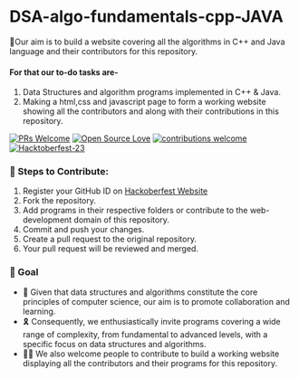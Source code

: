 # DSA-algo-fundamentals-cpp-JAVA
📌Our aim is to build a website covering all the algorithms in C++ and Java language and their contributors for this repository.
#### For that our to-do tasks are-
 1. Data Structures and algorithm programs implemented in C++ &amp; Java.
 2. Making a html,css and javascript page to form a working website showing all the contributors and along with their contributions in this repository.

<div align="left">

[![PRs Welcome](https://img.shields.io/badge/PRs-welcome-brightgreen.svg?style=flat&logo=github)](https://github.com/d-coder111/DS-algo-fundamentals-cpp-JAVA) 
[![Open Source Love](https://img.shields.io/badge/Open%20Source-%F0%9F%A4%8D-Green)](https://github.com/d-coder111/DS-algo-fundamentals-cpp-JAVA) 
[![contributions welcome](https://img.shields.io/static/v1.svg?label=Contributions&message=Welcome&color=0059b3)](https://github.com/d-coder111/DS-algo-fundamentals-cpp-JAVA)
[![Hacktoberfest-23](https://img.shields.io/static/v1.svg?label=Hacktoberfest-23&message=accepted&color=red)](https://github.com/d-coder111/DS-algo-fundamentals-cpp-JAVA)
</div>

 ### 🌟 Steps to Contribute:
 1. Register your GitHub ID on [Hackoberfest Website](https://hacktoberfest.com/auth/)
 2. Fork the repository.
 3. Add programs in their respective folders or contribute to the web-development domain of this repository.
 4. Commit and push your changes.
 5. Create a pull request to the original repository.
 6. Your pull request will be reviewed and merged.

### 🎯 Goal
- 🌱 Given that data structures and algorithms constitute the core principles of computer science, our aim is to promote collaboration and learning. 
- 🎗 Consequently, we enthusiastically invite programs covering a wide range of complexity, from fundamental to advanced levels, with a specific focus on data structures and algorithms.
- 👩‍💻 We also welcome people to contribute to build a working website displaying all the contributors and their programs for this repository.
